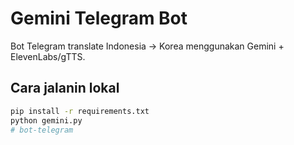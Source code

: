 # Gemini Telegram Bot

Bot Telegram translate Indonesia → Korea menggunakan Gemini + ElevenLabs/gTTS.

## Cara jalanin lokal
```bash
pip install -r requirements.txt
python gemini.py
# bot-telegram
